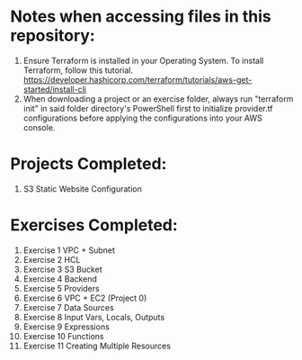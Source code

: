 # Notes when accessing files in this repository:
1. Ensure Terraform is installed in your Operating System. To install Terraform, follow this tutorial.
   https://developer.hashicorp.com/terraform/tutorials/aws-get-started/install-cli
2. When downloading a project or an exercise folder, always run "terraform init" in said folder directory's PowerShell first to initialize provider.tf configurations before applying the configurations into your AWS console.

# Projects Completed:
1. S3 Static Website Configuration

# Exercises Completed:
1. Exercise 1 VPC + Subnet
2. Exercise 2 HCL
3. Exercise 3 S3 Bucket
4. Exercise 4 Backend
5. Exercise 5 Providers
6. Exercise 6 VPC + EC2 (Project 0)
7. Exercise 7 Data Sources
8. Exercise 8 Input Vars, Locals, Outputs
9. Exercise 9 Expressions
10. Exercise 10 Functions
11. Exercise 11 Creating Multiple Resources